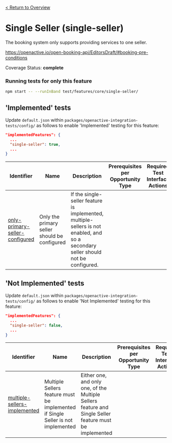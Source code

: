 [< Return to Overview](../../README.md)
# Single Seller (single-seller)

The booking system only supports providing services to one seller.


https://openactive.io/open-booking-api/EditorsDraft/#booking-pre-conditions

Coverage Status: **complete**




### Running tests for only this feature

```bash
npm start -- --runInBand test/features/core/single-seller/
```



## 'Implemented' tests

Update `default.json` within `packages/openactive-integration-tests/config/` as follows to enable 'Implemented' testing for this feature:

```json
"implementedFeatures": {
  ...
  "single-seller": true,
  ...
}
```

| Identifier | Name | Description | Prerequisites per Opportunity Type | Required Test Interface Actions |
|------------|------|-------------|---------------|-------------------|
| [only-primary-seller-configured](./implemented/only-primary-seller-configured-test.js) | Only the primary seller should be configured | If the single-seller feature is implemented, multiple-sellers is not enabled, and so a secondary seller should not be configured. |  |  |



## 'Not Implemented' tests


Update `default.json` within `packages/openactive-integration-tests/config/` as follows to enable 'Not Implemented' testing for this feature:

```json
"implementedFeatures": {
  ...
  "single-seller": false,
  ...
}
```

| Identifier | Name | Description | Prerequisites per Opportunity Type | Required Test Interface Actions |
|------------|------|-------------|---------------|-------------------|
| [multiple-sellers-implemented](./not-implemented/multiple-sellers-implemented-test.js) | Multiple Sellers feature must be implemented if Single Seller is not implemented | Either one, and only one, of the Multiple Sellers feature and Single Seller feature must be implemented |  |  |
